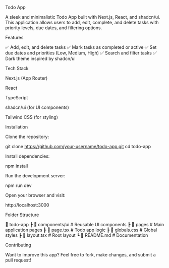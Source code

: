 Todo App

A sleek and minimalistic Todo App built with Next.js, React, and shadcn/ui. This application allows users to add, edit, complete, and delete tasks with priority levels, due dates, and filtering options.

Features

✅ Add, edit, and delete tasks
✅ Mark tasks as completed or active
✅ Set due dates and priorities (Low, Medium, High)
✅ Search and filter tasks
✅ Dark theme inspired by shadcn/ui

Tech Stack

Next.js (App Router)

React

TypeScript

shadcn/ui (for UI components)

Tailwind CSS (for styling)

Installation

Clone the repository:

git clone https://github.com/your-username/todo-app.git
cd todo-app

Install dependencies:

npm install

Run the development server:

npm run dev

Open your browser and visit:

http://localhost:3000

Folder Structure

📂 todo-app
 ┣ 📂 components/ui   # Reusable UI components
 ┣ 📂 pages           # Main application pages
 ┣ 📜 page.tsx       # Todo app logic
 ┣ 📜 globals.css    # Global styles
 ┣ 📜 layout.tsx     # Root layout
 ┗ 📜 README.md      # Documentation

Contributing

Want to improve this app? Feel free to fork, make changes, and submit a pull request!
